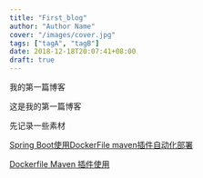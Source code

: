 ```yaml
---
title: "First_blog"
author: "Author Name"
cover: "/images/cover.jpg"
tags: ["tagA", "tagB"]
date: 2018-12-18T20:07:41+08:00
draft: true
---
```


我的第一篇博客

<!--more-->

这是我的第一篇博客

先记录一些素材

[ Spring Boot使用DockerFile maven插件自动化部署](https://blog.csdn.net/liubingyu12345/article/details/79015966)

[Dockerfile Maven 插件使用](https://my.oschina.net/geekidentity/blog/1649037)